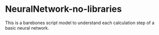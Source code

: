 # NeuralNetwork-no-libraries
This is a barebones script model to understand each calculation step of a basic neural network.
